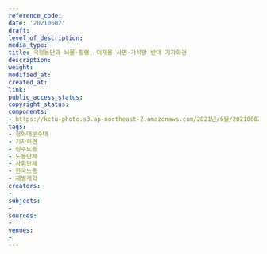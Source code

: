 ```yaml
---
reference_code: 
date: '20210602'
draft: 
level_of_description: 
media_type: 
title: 국정농단과 뇌물·횡령, 이재용 사면·가석방 반대 기자회견
description: 
weight: 
modified_at: 
created_at: 
link: 
public_access_status: 
copyright_status: 
components:
- https://kctu-photo.s3.ap-northeast-2.amazonaws.com/2021년/6월/20210602-국정농단과+뇌물·횡령,+이재용+사면·가석방+반대+기자회견_청와대분수대_기자회견_민주노총_노동단체_사회단체_한국노총_재벌개혁/_5D40504.jpg
tags:
- 청와대분수대
- 기자회견
- 민주노총
- 노동단체
- 사회단체
- 한국노총
- 재벌개혁
creators:
- 
subjects:
- 
sources:
- 
venues:
- 
---
```

